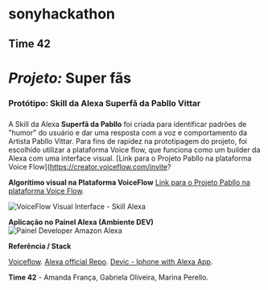 # sonyhackathon
## Time 42
# *Projeto:* Super fãs

### Protótipo: Skill da Alexa Superfã da Pabllo Vittar <h3>

A Skill da Alexa **Superfã da Pabllo** foi criada para identificar padrões de "humor" do  usuário e dar uma resposta com a voz e comportamento da Artista Pabllo Vittar.
Para fins de rapidez na prototipagem do projeto, foi escolhido utilizar a plataforma Voice flow, que funciona como um builder da Alexa com uma interface visual.
[Link para o Projeto Pabllo na plataforma Voice Flow](https://creator.voiceflow.com/invite?

**Algorítimo visual na Plataforma VoiceFlow**
[Link para o Projeto Pabllo na plataforma Voice Flow](https://creator.voiceflow.com/invite?invite_code=eyJhbGciOiJIUzI1NiIsInR5cCI6IkpXVCJ9.eyJ0ZWFtX2lkIjoiVnpFbFp6UWpMNiIsInJvbGUiOiJ2aWV3ZXIiLCJieUxpbmsiOnRydWUsInRpbWUiOjE2MDQyNzM1ODEsImlhdCI6MTYwNDI3MzU4MX0.P_AxbLnljtk0aX20PtDUTn36ofSQP1fBTAftSfgrP_Y).

![VoiceFlow Visual Interface - Skill Alexa](https://simonestatic.s3.us-east-2.amazonaws.com/alexa-tg/voice-flow-visual-algorithm.png)

**Aplicação no Painel Alexa (Ambiente DEV)**
![Painel Developer Amazon Alexa](https://simonestatic.s3.us-east-2.amazonaws.com/alexa-tg/publicacao-aws-ambiente-dev.png)

**Referência / Stack**

[Voiceflow](https://chatterbot.readthedocs.io/en/stable/index.html).
[Alexa official Repo](https://github.com/alexa/).
[Devic - Iphone with Alexa App](https://apps.apple.com/br/app/amazon-alexa/id944011620).

**Time 42** - 
Amanda França,
Gabriela Oliveira,
Marina Perello.
